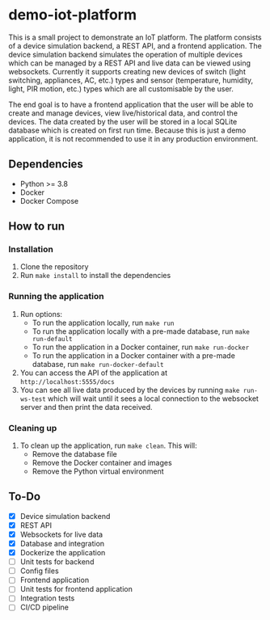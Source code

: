 # demo-iot-platform
This is a small project to demonstrate an IoT platform. The platform consists of a device simulation backend, a REST API, and a frontend application. The device simulation backend simulates the operation of multiple devices which can be managed by a REST API and live data can be viewed using websockets. Currently it supports creating new devices of switch (light switching, appliances, AC, etc.) types and sensor (temperature, humidity, light, PIR motion, etc.) types which are all customisable by the user. 

The end goal is to have a frontend application that the user will be able to create and manage devices, view live/historical data, and control the devices. The data created by the user will be stored in a local SQLite database which is created on first run time. Because this is just a demo application, it is not recommended to use it in any production environment.

## Dependencies
- Python >= 3.8
- Docker
- Docker Compose

## How to run
### Installation
1. Clone the repository
2. Run `make install` to install the dependencies
### Running the application
1. Run options:
    - To run the application locally, run `make run`
    - To run the application locally with a pre-made database, run `make run-default`
    - To run the application in a Docker container, run `make run-docker`
    - To run the application in a Docker container with a pre-made database, run `make run-docker-default`
2. You can access the API of the application at `http://localhost:5555/docs`
3. You can see all live data produced by the devices by running `make run-ws-test` which will wait until it sees a local connection to the websocket server and then print the data received.
### Cleaning up
1. To clean up the application, run `make clean`. This will:
    - Remove the database file
    - Remove the Docker container and images
    - Remove the Python virtual environment

## To-Do
- [x] Device simulation backend
- [x] REST API
- [x] Websockets for live data
- [x] Database and integration
- [x] Dockerize the application
- [ ] Unit tests for backend
- [ ] Config files
- [ ] Frontend application
- [ ] Unit tests for frontend application
- [ ] Integration tests
- [ ] CI/CD pipeline
